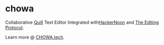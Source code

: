 # chowa
Collaborative [Quill](https://quilljs.com/) Text Editor Integrated with[HackerNoon](https://hackernoon.com) and [The Editing Protocol](https://editingprotocol.com). 

Learn more @ [CHOWA.tech](https://chowa.tech).
